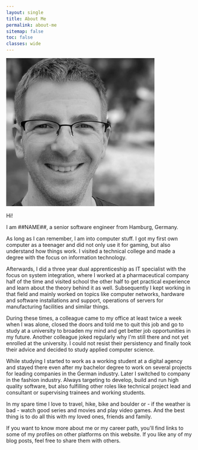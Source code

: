 ```yaml
---
layout: single
title: About Me
permalink: about-me
sitemap: false
toc: false
classes: wide
---
```


![portrait of ##NAME##, black and white photo, man with glasses and short hair, outside, blurred background](/assets/images/profile.jpeg "Profile photo ##NAME##")

Hi!

I am ##NAME##, a senior software engineer from Hamburg, Germany.

As long as I can remember, I am into computer stuff. I got my first own computer as a teenager and did not only use it for gaming, but also understand how things work. I visited a technical college and made a degree with the focus on information technology.

Afterwards, I did a three year dual apprenticeship as IT specialist with the focus on system integration, where I worked at a pharmaceutical company half of the time and visited school the other half to get practical experience and learn about the theory behind it as well. Subsequently I kept working in that field and mainly worked on topics like computer networks, hardware and software installations and support, operations of servers for manufacturing facilities and similar things.

During these times, a colleague came to my office at least twice a week when I was alone, closed the doors and told me to quit this job and go to study at a university to broaden my mind and get better job opportunities in my future. Another colleague joked regularly why I'm still there and not yet enrolled at the university. I could not resist their persistency and finally took their advice and decided to study applied computer science.

While studying I started to work as a working student at a digital agency and stayed there even after my bachelor degree to work on several projects for leading companies in the German industry. Later I switched to company in the fashion industry. Always targeting to develop, build and run high quality software, but also fulfilling other roles like technical project lead and consultant or supervising trainees and working students.

In my spare time I love to travel, hike, bike and boulder or - if the weather is bad - watch good series and movies and play video games. And the best thing is to do all this with my loved ones, friends and family.

If you want to know more about me or my career path, you'll find links to some of my profiles on other platforms on this website. If you like any of my blog posts, feel free to share them with others.
